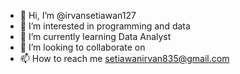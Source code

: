 - 👋 Hi, I’m @irvansetiawan127
- 👀 I’m interested in programming and data
- 🌱 I’m currently learning Data Analyst
- 💞️ I’m looking to collaborate on 
- 📫 How to reach me setiawanirvan835@gmail.com

<!---
irvansetiawan127/irvansetiawan127 is a ✨ special ✨ repository because its `README.md` (this file) appears on your GitHub profile.
You can click the Preview link to take a look at your changes.
--->
